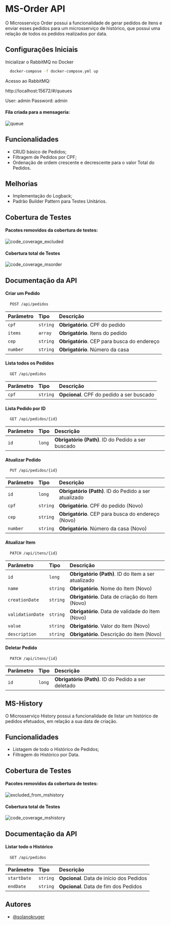 
# MS-Order API

O Microsserviço Order possui a funcionalidade de gerar pedidos de itens e enviar esses pedidos para um microsserviço de histórico, que possui uma relação de todos os pedidos realizados por data.






## Configurações Iniciais

Inicializar o RabbitMQ no Docker



```bash
  docker-compose -f docker-compose.yml up
```

Acesso ao RabbitMQ:

http://localhost:15672/#/queues

User: admin
Password: admin

#### Fila criada para a mensageria:

![queue](https://user-images.githubusercontent.com/89487480/214903988-c9f5441f-84bb-49d2-abae-cde869bfa237.png)

## Funcionalidades

- CRUD básico de Pedidos;
- Filtragem de Pedidos por CPF;
- Ordenação de ordem crescente e decrescente para o valor Total do Pedidos.



## Melhorias

- Implementação do Logback;
- Padrão Builder Pattern para Testes Unitários.


## Cobertura de Testes
#### Pacotes removidos da cobertura de testes:

![code_coverage_excluded](https://user-images.githubusercontent.com/89487480/214903363-b9564402-6cc6-4600-b671-ff1e7b3bca7c.png)

#### Cobertura total de Testes

![code_coverage_msorder](https://user-images.githubusercontent.com/89487480/215087407-7238aa6e-1c7a-4055-bcb2-93e9998392e0.png)

## Documentação da API

#### Criar um Pedido

```http
  POST /api/pedidos
```

| Parâmetro   | Tipo       | Descrição                           |
| :---------- | :--------- | :---------------------------------- |
| `cpf` | `string` | **Obrigatório**. CPF do pedido |
| `items` | `array` | **Obrigatório**. Itens do pedido |
| `cep` | `string` | **Obrigatório**. CEP para busca do endereço |
| `number` | `string` | **Obrigatório**. Número da casa |

#### Lista todos os Pedidos

```http
  GET /api/pedidos
```

| Parâmetro   | Tipo       | Descrição                           |
| :---------- | :--------- | :---------------------------------- |
| `cpf` | `string` | **Opcional**. CPF do pedido a ser buscado |


#### Lista Pedido por ID

```http
  GET /api/pedidos/{id}
```

| Parâmetro   | Tipo       | Descrição                           |
| :---------- | :--------- | :---------------------------------- |
| `id` | `long` | **Obrigatório (Path)**. ID do Pedido a ser buscado|


#### Atualizar Pedido

```http
  PUT /api/pedidos/{id}
```

| Parâmetro   | Tipo       | Descrição                           |
| :---------- | :--------- | :---------------------------------- |
| `id` | `long` | **Obrigatório (Path)**. ID do Pedido a ser atualizado |
| `cpf` | `string` | **Obrigatório**. CPF do pedido (Novo) |
| `cep` | `string` | **Obrigatório**. CEP para busca do endereço (Novo) |
| `number` | `string` | **Obrigatório**. Número da casa (Novo) |

#### Atualizar Item

```http
  PATCH /api/itens/{id}
```

| Parâmetro   | Tipo       | Descrição                           |
| :---------- | :--------- | :---------------------------------- |
| `id` | `long` | **Obrigatório (Path)**. ID do Item a ser atualizado |
| `name` | `string` | **Obrigatório**. Nome do Item (Novo) |
| `creationDate` | `string` | **Obrigatório**. Data de criação do Item (Novo) |
| `validationDate` | `string` | **Obrigatório**. Data de validade do Item (Novo) |
| `value` | `string` | **Obrigatório**. Valor do Item (Novo) |
| `description` | `string` | **Obrigatório**. Descrição do item (Novo) |

#### Deletar Pedido

```http
  PATCH /api/itens/{id}
```

| Parâmetro   | Tipo       | Descrição                           |
| :---------- | :--------- | :---------------------------------- |
| `id` | `long` | **Obrigatório (Path)**. ID do Pedido a ser deletado |





## MS-History
O Microsserviço History possui a funcionalidade de listar um histórico de pedidos efetuados, em relação a sua data de criação.
## Funcionalidades
- Listagem de todo o Histórico de Pedidos;
- Filtragem do Histórico por Data.

## Cobertura de Testes

#### Pacotes removidos da cobertura de testes:

![excluded_from_mshistory](https://user-images.githubusercontent.com/89487480/214904443-1b12d5c4-9711-44f1-87f3-3174bf486d2d.png)

#### Cobertura total de Testes

![code_coverage_mshistory](https://user-images.githubusercontent.com/89487480/215087605-801ddfce-be31-4541-9199-746a62fc91a1.png)

## Documentação da API
#### Listar todo o Histórico

```http
  GET /api/pedidos
```

| Parâmetro   | Tipo       | Descrição                           |
| :---------- | :--------- | :---------------------------------- |
| `startDate` | `string` | **Opcional**. Data de início dos Pedidos |
| `endDate` | `string` | **Opcional**. Data de fim dos Pedidos |

## Autores

- [@solanokruger](https://github.com/solanokruger)

